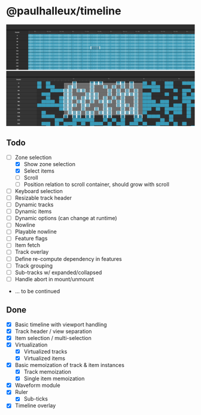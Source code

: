 # @paulhalleux/timeline

![img.png](img.png)
![img_1.png](img_1.png)

## Todo
- [ ] Zone selection
  - [x] Show zone selection
  - [x] Select items
  - [ ] Scroll
  - [ ] Position relation to scroll container, should grow with scroll
- [ ] Keyboard selection
- [ ] Resizable track header
- [ ] Dynamic tracks
- [ ] Dynamic items
- [ ] Dynamic options (can change at runtime)
- [ ] Nowline
- [ ] Playable nowline
- [ ] Feature flags
- [ ] Item fetch
- [ ] Track overlay
- [ ] Define re-compute dependency in features
- [ ] Track grouping
- [ ] Sub-tracks w/ expanded/collapsed
- [ ] Handle abort in mount/unmount
- ... to be continued

## Done
- [x] Basic timeline with viewport handling
- [x] Track header / view separation
- [x] Item selection / multi-selection
- [x] Virtualization
  - [x] Virtualized tracks
  - [x] Virtualized items
- [x] Basic memoization of track & item instances
  - [x] Track memoization
  - [x] Single item memoization
- [x] Waveform module
- [x] Ruler
  - [x] Sub-ticks
- [x] Timeline overlay